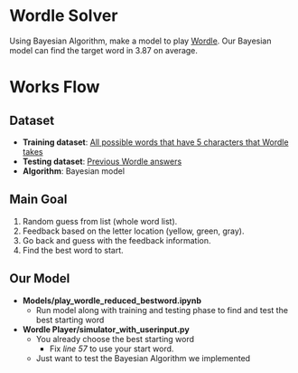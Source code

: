 # Wordle Solver
Using Bayesian Algorithm, make a model to play [Wordle](https://www.nytimes.com/games/wordle/index.html). Our Bayesian model can find the target word in 3.87 on average.

# Works Flow
## Dataset
- **Training dataset**: [All possible words that have 5 characters that Wordle takes](https://github.com/3b1b/videos/blob/master/_2022/wordle/data/possible_words.txt)
- **Testing dataset**: [Previous Wordle answers](https://www.fiveforks.com/wordle/)
- **Algorithm**: Bayesian model

## Main Goal
1. Random guess from list (whole word list).
2. Feedback based on the letter location (yellow, green, gray).
3. Go back and guess with the feedback information.
4. Find the best word to start.

## Our Model
* **Models/play_wordle_reduced_bestword.ipynb**
  * Run model along with training and testing phase to find and test the best starting word
* **Wordle Player/simulator_with_userinput.py**
  * You already choose the best starting word
    * Fix *line 57* to use your start word.
  * Just want to test the Bayesian Algorithm we implemented
